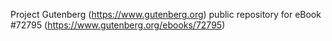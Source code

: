 Project Gutenberg (https://www.gutenberg.org) public repository
for eBook #72795 (https://www.gutenberg.org/ebooks/72795)
